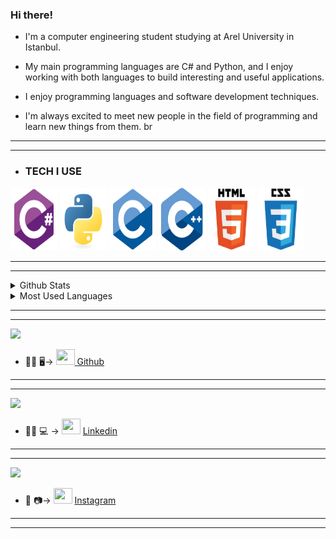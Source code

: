 ### Hi there! 
*   I'm a computer engineering student studying at Arel University in Istanbul.

* My main programming languages are C# and Python, and I enjoy working with both languages to build interesting and useful applications.

*   I enjoy programming languages and software development techniques.

*   I'm always excited to meet new people in the field of programming and learn new things from them.
br 

<hr/>
<hr/>

* ### TECH I USE
<img src="https://raw.githubusercontent.com/devicons/devicon/master/icons/csharp/csharp-original.svg" height="100" width="75">
<img src="https://raw.githubusercontent.com/devicons/devicon/master/icons/python/python-original.svg" height="100" width="75">
<img src="https://raw.githubusercontent.com/devicons/devicon/master/icons/c/c-original.svg" height="100" width="75">
<img src="https://raw.githubusercontent.com/devicons/devicon/master/icons/cplusplus/cplusplus-original.svg" height="100" width="75">
<img src="https://raw.githubusercontent.com/devicons/devicon/master/icons/html5/html5-original-wordmark.svg" height="100" width="75">
<img src="https://raw.githubusercontent.com/devicons/devicon/master/icons/css3/css3-original-wordmark.svg" height="100" width="75">


<hr/>
<hr/>

<details>
        <summary> Github Stats </summary>
        <img src="https://github-readme-stats.vercel.app/api?username=osmanbatuhankalkan&show_icons=true&theme=gruvbox)" >
    </details>


<details>
        <summary> Most Used Languages </summary>
        <img src="https://github-readme-stats.vercel.app/api/top-langs/?username=osmanbatuhankalkan&layout=compact" >
    </details>

<hr/>
<hr/>

<img src="https://media.giphy.com/media/v1.Y2lkPTc5MGI3NjExZjk0MjliMzk3OTA2YWEzNmY2ZDFmMWFmNWMyMmZjODYwMTY4ZTc1MSZlcD12MV9pbnRlcm5hbF9naWZzX2dpZklkJmN0PWc/cFlrCthixcb3B6hqwY/giphy.gif"  width="300" height0="200">

*   :technologist: :desktop_computer:->    [<img height="25" width="30" src="https://unpkg.com/simple-icons@v8/icons/github.svg" /> ](https://github.com/osmanbatuhankalkan)        [Github]

<hr/>
<hr/>

<img src="https://media.giphy.com/media/3o6gbchrcNIt4Ma8Tu/giphy.gif"  width="300" height0="200">

 *  :office_worker: :computer: ->    [<img height="25" width="30" src="https://unpkg.com/simple-icons@v8/icons/linkedin.svg"/>](https://www.linkedin.com/in/osman-batuhan-kalkan-a74949221/)           [Linkedin]

<hr/>
<hr/>

<img src="https://media.giphy.com/media/u4nV6pzBPDM2I/giphy.gif"  width="300" height0="200">

*  :iphone: :camera:->   [<img height="25" width="30"  src="https://unpkg.com/simple-icons@v8/icons/instagram.svg"/>](https://www.instagram.com/osmanbatuhankalkan/)        [Instagram]
<hr/>
<hr/>


[Github]: (https://github.com/osmanbatuhankalkan)

[Linkedin]: (https://www.linkedin.com/in/osman-batuhan-kalkan-a74949221/)

[Instagram]: https://www.instagram.com/osmanbatuhankalkan/



